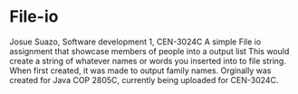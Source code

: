# File-io
Josue Suazo, Software development 1, CEN-3024C
A simple File io assignment that showcase members of people into a output list
This would create a string of whatever names or words you inserted into to file string.
When first created, it was made to output family names.
Orginally was created for Java COP 2805C, currently being uploaded for CEN-3024C.
